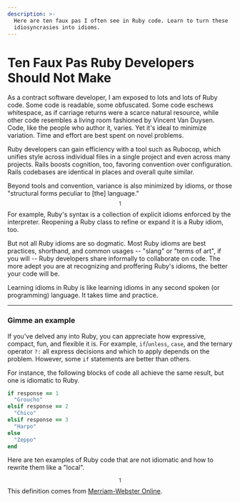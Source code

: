 ```yaml
---
description: >-
  Here are ten faux pas I often see in Ruby code. Learn to turn these
  idiosyncrasies into idioms.
---
```


# Ten Faux Pas Ruby Developers Should Not Make

As a contract software developer, I am exposed to lots and lots of Ruby code. Some code is readable, some obfuscated. Some code eschews whitespace, as if carriage returns were a scarce natural resource, while other code resembles a living room fashioned by Vincent Van Duysen. Code, like the people who author it, varies. Yet it's ideal to minimize variation. Time and effort are best spent on novel problems.&#x20;

Ruby developers can gain efficiency with a tool such as Rubocop, which unifies style across individual files in a single project and even across many projects. Rails boosts cognition, too, favoring convention over configuration. Rails codebases are identical in places and overall quite similar. &#x20;

Beyond tools and convention, variance is also minimized by idioms, or those "structural forms peculiar to \[the] language."$$^1$$ For example, Ruby's syntax is a collection of explicit idioms enforced by the interpreter. Reopening a Ruby class to refine or expand it is a Ruby idiom, too.&#x20;

But not all Ruby idioms are so dogmatic. Most Ruby idioms are best practices, shorthand, and common usages -- "slang" or "terms of art", if you will -- Ruby developers share informally to collaborate on code.  The more adept you are at recognizing and proffering Ruby's idioms, the better your code will be. &#x20;

Learning idioms in Ruby is like learning idioms in any second spoken (or programming) language. It takes time and practice.&#x20;

***

### Gimme an example

If you've delved any into Ruby, you can appreciate how expressive, compact, fun, and flexible it is. For example, `if`/`unless`, `case`, and the ternary operator `?:` all express decisions and which to apply depends on the problem. However, some `if` statements are better than others.&#x20;

For instance, the following blocks of code all achieve the same result, but one is idiomatic to Ruby. &#x20;

```ruby
if response == 1
  "Groucho"
elsif response == 2 
  "Chico" 
elsif response == 3 
  "Harpo"
else
  "Zeppo" 
end 
```

Here are ten examples of Ruby code that are not idiomatic and how to rewrite them like a "local".&#x20;

$$^1$$ This definition comes from [Merriam-Webster Online](https://www.merriam-webster.com/dictionary/idiom).&#x20;

